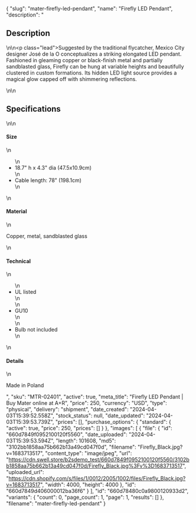 {
  "slug": "mater-firefly-led-pendant",
  "name": "Firefly LED Pendant",
  "description": "<h2>Description</h2>\n<!-- split -->\n<p class=\"lead\">Suggested by the traditional flycatcher, Mexico City designer José de la O conceptualizes a striking elongated LED pendant. Fashioned in gleaming copper or black-finish metal and partially sandblasted glass, Firefly can be hung at variable heights and beautifully clustered in custom formations. Its hidden LED light source provides a magical glow capped off with shimmering reflections.</p>\n<!-- split -->\n<h2>Specifications</h2>\n<!-- split -->\n<h4>Size</h4>\n<ul>\n<li>18.7\" h x 4.3\" dia (47.5x10.9cm)</li>\n<li>Cable length: 78\" (198.1cm)</li>\n</ul>\n<h4>Material</h4>\n<p>Copper, metal, sandblasted glass</p>\n<h4>Technical</h4>\n<ul>\n<li>UL listed<br>\n</li>\n<li>GU10<br>\n</li>\n<li>Bulb not included</li>\n</ul>\n<h4>Details</h4>\n<p>Made in Poland</p>",
  "sku": "MTR-02401",
  "active": true,
  "meta_title": "Firefly LED Pendant | Buy Mater online at A+R",
  "price": 250,
  "currency": "USD",
  "type": "physical",
  "delivery": "shipment",
  "date_created": "2024-04-03T15:39:52.558Z",
  "stock_status": null,
  "date_updated": "2024-04-03T15:39:53.739Z",
  "prices": [],
  "purchase_options": {
    "standard": {
      "active": true,
      "price": 250,
      "prices": []
    }
  },
  "images": [
    {
      "file": {
        "id": "660d7849f0952100120f5560",
        "date_uploaded": "2024-04-03T15:39:53.594Z",
        "length": 101608,
        "md5": "3102bb1858aa75b662b13a49cd047f0d",
        "filename": "Firefly_Black.jpg?v=1683713517",
        "content_type": "image/jpeg",
        "url": "https://cdn.swell.store/b2sdemo_test/660d7849f0952100120f5560/3102bb1858aa75b662b13a49cd047f0d/Firefly_Black.jpg%3Fv%3D1683713517",
        "uploaded_url": "https://cdn.shopify.com/s/files/1/0012/2005/1002/files/Firefly_Black.jpg?v=1683713517",
        "width": 4000,
        "height": 4000
      },
      "id": "660d7849d406000012ba36f6"
    }
  ],
  "id": "660d78480c0a9800120933d2",
  "variants": {
    "count": 0,
    "page_count": 1,
    "page": 1,
    "results": []
  },
  "filename": "mater-firefly-led-pendant"
}